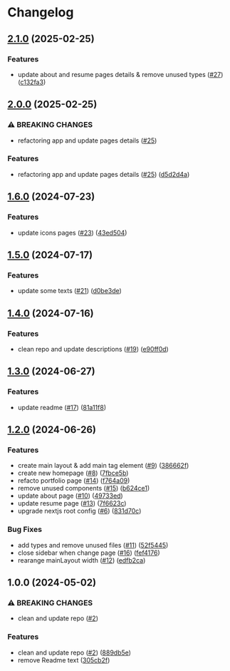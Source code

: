 # Changelog

## [2.1.0](https://github.com/Gmayer111/resume/compare/v2.0.0...v2.1.0) (2025-02-25)


### Features

* update about and resume pages details & remove unused types ([#27](https://github.com/Gmayer111/resume/issues/27)) ([c132fa3](https://github.com/Gmayer111/resume/commit/c132fa3a24edf294142be75efa505e469b6a9a81))

## [2.0.0](https://github.com/Gmayer111/resume/compare/v1.6.0...v2.0.0) (2025-02-25)


### ⚠ BREAKING CHANGES

* refactoring app and update pages details ([#25](https://github.com/Gmayer111/resume/issues/25))

### Features

* refactoring app and update pages details ([#25](https://github.com/Gmayer111/resume/issues/25)) ([d5d2d4a](https://github.com/Gmayer111/resume/commit/d5d2d4a4406a5ca8385e5a5cc03ebbc17e748cce))

## [1.6.0](https://github.com/Gmayer111/resume/compare/v1.5.0...v1.6.0) (2024-07-23)


### Features

* update icons pages ([#23](https://github.com/Gmayer111/resume/issues/23)) ([43ed504](https://github.com/Gmayer111/resume/commit/43ed504f05b6e1f156925afd59af25df308f413a))

## [1.5.0](https://github.com/Gmayer111/resume/compare/v1.4.0...v1.5.0) (2024-07-17)


### Features

* update some texts ([#21](https://github.com/Gmayer111/resume/issues/21)) ([d0be3de](https://github.com/Gmayer111/resume/commit/d0be3deff138716562f29c297b9348f7547d99f2))

## [1.4.0](https://github.com/Gmayer111/resume/compare/v1.3.0...v1.4.0) (2024-07-16)


### Features

* clean repo and update descriptions ([#19](https://github.com/Gmayer111/resume/issues/19)) ([e90ff0d](https://github.com/Gmayer111/resume/commit/e90ff0d441bc3fbe3b3e276623728b3d922d8ced))

## [1.3.0](https://github.com/Gmayer111/resume/compare/v1.2.0...v1.3.0) (2024-06-27)


### Features

* update readme ([#17](https://github.com/Gmayer111/resume/issues/17)) ([81a11f8](https://github.com/Gmayer111/resume/commit/81a11f8e329b7108ca3ca365a7e2854824f52a3e))

## [1.2.0](https://github.com/Gmayer111/resume/compare/v1.1.0...v1.2.0) (2024-06-26)


### Features

* create main layout & add main tag element ([#9](https://github.com/Gmayer111/resume/issues/9)) ([386662f](https://github.com/Gmayer111/resume/commit/386662fa86e551691e700092c700b35744ee659e))
* create new homepage ([#8](https://github.com/Gmayer111/resume/issues/8)) ([7fbce5b](https://github.com/Gmayer111/resume/commit/7fbce5b94a3c771faf1ce7a231abb19d7550d909))
* refacto portfolio page ([#14](https://github.com/Gmayer111/resume/issues/14)) ([f764a09](https://github.com/Gmayer111/resume/commit/f764a09fd69accd61aafae1c388091467043a4cb))
* remove unused components ([#15](https://github.com/Gmayer111/resume/issues/15)) ([b624ce1](https://github.com/Gmayer111/resume/commit/b624ce161003ccb0dd48d769cd53eafadb8f2b66))
* update about page ([#10](https://github.com/Gmayer111/resume/issues/10)) ([49733ed](https://github.com/Gmayer111/resume/commit/49733ed059e12455f967cdde40f8e1ce0215af4d))
* update resume page ([#13](https://github.com/Gmayer111/resume/issues/13)) ([7f6623c](https://github.com/Gmayer111/resume/commit/7f6623ca7d293de770c8a46dccde0e7a40360224))
* upgrade nextjs root config ([#6](https://github.com/Gmayer111/resume/issues/6)) ([831d70c](https://github.com/Gmayer111/resume/commit/831d70c4e3d73b2dcfd82d6c10834667f3a53c5e))


### Bug Fixes

* add types and remove unused files ([#11](https://github.com/Gmayer111/resume/issues/11)) ([52f5445](https://github.com/Gmayer111/resume/commit/52f5445c7f127633f8b2eb65c19c6f6eddeadde0))
* close sidebar when change page ([#16](https://github.com/Gmayer111/resume/issues/16)) ([fef4176](https://github.com/Gmayer111/resume/commit/fef4176f664f872ff950d5072e31dae89159f28c))
* rearange mainLayout width ([#12](https://github.com/Gmayer111/resume/issues/12)) ([edfb2ca](https://github.com/Gmayer111/resume/commit/edfb2ca06fee00b45dc5460ec715720170d02049))

## 1.0.0 (2024-05-02)


### ⚠ BREAKING CHANGES

* clean and update repo ([#2](https://github.com/Gmayer111/resume/issues/2))

### Features

* clean and update repo ([#2](https://github.com/Gmayer111/resume/issues/2)) ([889db5e](https://github.com/Gmayer111/resume/commit/889db5e66c4ee4ccb2b1a0520d3e3eb2230e4e3b))
* remove Readme text ([305cb2f](https://github.com/Gmayer111/resume/commit/305cb2fc7bbc1f3f54e0ceef36558a5fdecfe4bb))
